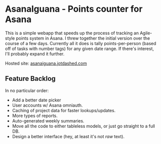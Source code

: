 # AsanaIguana - Points counter for Asana
This is a simple webapp that speeds up the process of tracking an Agile-style points system in Asana. I threw together the initial version over the course of a few days. Currently all it does is tally points-per-person (based off of tasks with number tags) for any given date range. If there's interest, I'll probably expand it further.  

Hosted site: [asanaiguana.jotdashed.com](https://asanaiguana.jotdashed.com)

## Feature Backlog
In no particular order:

- Add a better date picker
- User accounts w/ Asana omniauth.
- Caching of project data for faster lookups/updates.
- More types of reports.
- Auto-generated weekly summaries.
- Move all the code to either tableless models, or just go straight to a full DB.
- Design a better interface (hey, at least it's not *raw* text).
